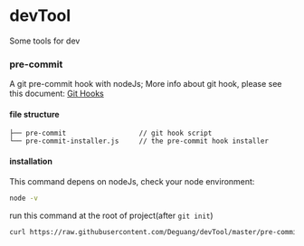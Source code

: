 # devTool
Some tools for dev

### pre-commit
A git pre-commit hook with nodeJs;
More info about git hook, please see this document: [Git Hooks](https://git-scm.com/book/it/v2/Customizing-Git-Git-Hooks)

#### file structure

```
├── pre-commit                  // git hook script
└── pre-commit-installer.js     // the pre-commit hook installer
```

#### installation
This command depens on nodeJs, check your node environment:

```bash
node -v
```

run this command at the root of project(after `git init`)

```bash
curl https://raw.githubusercontent.com/Deguang/devTool/master/pre-commit-installer.js | node
```

